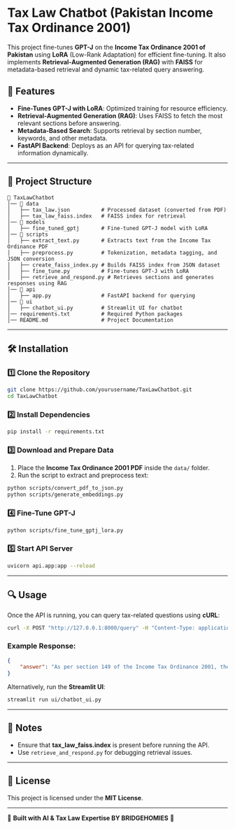 
# **Tax Law Chatbot (Pakistan Income Tax Ordinance 2001)**  

This project fine-tunes **GPT-J** on the **Income Tax Ordinance 2001 of Pakistan** using **LoRA** (Low-Rank Adaptation) for efficient fine-tuning. It also implements **Retrieval-Augmented Generation (RAG)** with **FAISS** for metadata-based retrieval and dynamic tax-related query answering.

## 🚀 **Features**  

- **Fine-Tunes GPT-J with LoRA**: Optimized training for resource efficiency.  
- **Retrieval-Augmented Generation (RAG)**: Uses FAISS to fetch the most relevant sections before answering.  
- **Metadata-Based Search**: Supports retrieval by section number, keywords, and other metadata.  
- **FastAPI Backend**: Deploys as an API for querying tax-related information dynamically.  

---

## 📁 **Project Structure**  

```
📂 TaxLawChatbot
│── 📂 data
│   ├── tax_law.json          # Processed dataset (converted from PDF)
│   ├── tax_law_faiss.index   # FAISS index for retrieval
│── 📂 models
│   ├── fine_tuned_gptj       # Fine-tuned GPT-J model with LoRA
│── 📂 scripts
│   ├── extract_text.py       # Extracts text from the Income Tax Ordinance PDF
│   ├── preprocess.py         # Tokenization, metadata tagging, and JSON conversion
│   ├── create_faiss_index.py # Builds FAISS index from JSON dataset
│   ├── fine_tune.py          # Fine-tunes GPT-J with LoRA
│   ├── retrieve_and_respond.py # Retrieves sections and generates responses using RAG
│── 📂 api
│   ├── app.py                # FastAPI backend for querying
│── 📂 ui
│   ├── chatbot_ui.py         # Streamlit UI for chatbot
│── requirements.txt          # Required Python packages
│── README.md                 # Project Documentation
```

---

## 🛠️ **Installation**  

### **1️⃣ Clone the Repository**  

```bash
git clone https://github.com/yourusername/TaxLawChatbot.git
cd TaxLawChatbot
```

### **2️⃣ Install Dependencies**  

```bash
pip install -r requirements.txt
```

### **3️⃣ Download and Prepare Data**  

1. Place the **Income Tax Ordinance 2001 PDF** inside the `data/` folder.  
2. Run the script to extract and preprocess text:  

```bash
python scripts/convert_pdf_to_json.py
python scripts/generate_embeddings.py
```

### **4️⃣ Fine-Tune GPT-J**  

```bash
python scripts/fine_tune_gptj_lora.py
```

### **5️⃣ Start API Server**  

```bash
uvicorn api.app:app --reload
```

---

## 🔍 **Usage**  

Once the API is running, you can query tax-related questions using **cURL**:  

```bash
curl -X POST "http://127.0.0.1:8000/query" -H "Content-Type: application/json" -d '{"question": "What is the tax rate for salaried individuals in Pakistan?"}'
```

### **Example Response:**  

```json
{
    "answer": "As per section 149 of the Income Tax Ordinance 2001, the tax rate for salaried individuals varies based on income slabs. For example, individuals earning up to PKR 600,000 annually are exempt from tax..."
}
```

Alternatively, run the **Streamlit UI**:  

```bash
streamlit run ui/chatbot_ui.py
```

---

## 📌 **Notes**  

- Ensure that **tax_law_faiss.index** is present before running the API.  
- Use `retrieve_and_respond.py` for debugging retrieval issues.  

---

## 📜 **License**  

This project is licensed under the **MIT License**.  

---

🚀 **Built with AI & Tax Law Expertise BY BRIDGEHOMIES** 🚀  
